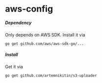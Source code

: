 # aws-config

##### Dependency

Only depends on AWS SDK. Install it via    
```
go get github.com/aws/aws-sdk-go/...
```

##### Install
Get it via    
``` 
go get github.com/artemnikitin/s3-uploader 
``` 
   
